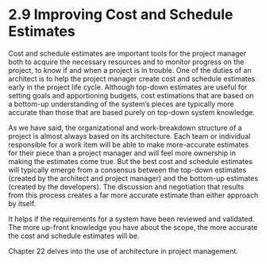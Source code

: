 2.9 Improving Cost and Schedule Estimates
===

Cost and schedule estimates are important tools for the project manager both to acquire the necessary resources and to monitor progress on the project, to know if and when a project is in trouble. One of the duties of an architect is to help the project manager create cost and schedule estimates early in the project life cycle. Although top-down estimates are useful for setting goals and apportioning budgets, cost estimations that are based on a bottom-up understanding of the system’s pieces are typically more accurate than those that are based purely on top-down system knowledge.

As we have said, the organizational and work-breakdown structure of a project is almost always based on its architecture. Each team or individual responsible for a work item will be able to make more-accurate estimates for their piece than a project manager and will feel more ownership in making the estimates come true. But the best cost and schedule estimates will typically emerge from a consensus between the top-down estimates (created by the architect and project manager) and the bottom-up estimates (created by the developers). The discussion and negotiation that results from this process creates a far more accurate estimate than either approach by itself.

It helps if the requirements for a system have been reviewed and validated. The more up-front knowledge you have about the scope, the more accurate the cost and schedule estimates will be.

Chapter 22 delves into the use of architecture in project management.